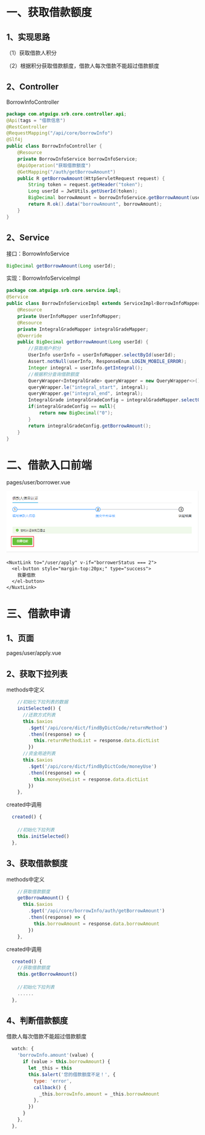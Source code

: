 # 一、获取借款额度

## 1、实现思路

（1）获取借款人积分 

（2）根据积分获取借款额度，借款人每次借款不能超过借款额度

## 2、Controller

BorrowInfoController

```java
package com.atguigu.srb.core.controller.api;
@Api(tags = "借款信息")
@RestController
@RequestMapping("/api/core/borrowInfo")
@Slf4j
public class BorrowInfoController {
    @Resource
    private BorrowInfoService borrowInfoService;
    @ApiOperation("获取借款额度")
    @GetMapping("/auth/getBorrowAmount")
    public R getBorrowAmount(HttpServletRequest request) {
        String token = request.getHeader("token");
        Long userId = JwtUtils.getUserId(token);
        BigDecimal borrowAmount = borrowInfoService.getBorrowAmount(userId);
        return R.ok().data("borrowAmount", borrowAmount);
    }
}
```

## 2、Service

接口：BorrowInfoService 

```java
BigDecimal getBorrowAmount(Long userId);
```

实现：BorrowInfoServiceImpl 

```java
package com.atguigu.srb.core.service.impl;
@Service
public class BorrowInfoServiceImpl extends ServiceImpl<BorrowInfoMapper, BorrowInfo> implements BorrowInfoService {
    @Resource
    private UserInfoMapper userInfoMapper;
    @Resource
    private IntegralGradeMapper integralGradeMapper;
    @Override
    public BigDecimal getBorrowAmount(Long userId) {
        //获取用户积分
        UserInfo userInfo = userInfoMapper.selectById(userId);
        Assert.notNull(userInfo, ResponseEnum.LOGIN_MOBILE_ERROR);
        Integer integral = userInfo.getIntegral();
        //根据积分查询借款额度
        QueryWrapper<IntegralGrade> queryWrapper = new QueryWrapper<>();
        queryWrapper.le("integral_start", integral);
        queryWrapper.ge("integral_end", integral);
        IntegralGrade integralGradeConfig = integralGradeMapper.selectOne(queryWrapper);
        if(integralGradeConfig == null){
            return new BigDecimal("0");
        }
        return integralGradeConfig.getBorrowAmount();
    }
}
```

# 二、借款入口前端

pages/user/borrower.vue

![img](https://raw.githubusercontent.com/Eneru7/img/main/img_folder/a695a176-1823-4a78-9376-3e465e1851d5.png)

 

```vue
<NuxtLink to="/user/apply" v-if="borrowerStatus === 2">
  <el-button style="margin-top:20px;" type="success">
    我要借款
  </el-button>
</NuxtLink>
```

# 三、借款申请

## 1、页面

pages/user/apply.vue

## 2、获取下拉列表

methods中定义

```js
    //初始化下拉列表的数据
    initSelected() {
      //还款方式列表
      this.$axios
        .$get('/api/core/dict/findByDictCode/returnMethod')
        .then((response) => {
          this.returnMethodList = response.data.dictList
        })
      //资金用途列表
      this.$axios
        .$get('/api/core/dict/findByDictCode/moneyUse')
        .then((response) => {
          this.moneyUseList = response.data.dictList
        })
    },
```

created中调用 

```js
  created() {
    
    //初始化下拉列表
    this.initSelected()
  },
```

## 3、获取借款额度

methods中定义 

```js
    //获取借款额度
    getBorrowAmount() {
      this.$axios
        .$get('/api/core/borrowInfo/auth/getBorrowAmount')
        .then((response) => {
          this.borrowAmount = response.data.borrowAmount
        })
    },
```

created中调用 

```js
  created() {
    //获取借款额度
    this.getBorrowAmount()
      
    //初始化下拉列表
    ......
  },
```

## 4、判断借款额度

借款人每次借款不能超过借款额度 

```js
  watch: {
    'borrowInfo.amount'(value) {
      if (value > this.borrowAmount) {
        let _this = this
        this.$alert('您的借款额度不足！', {
          type: 'error',
          callback() {
            _this.borrowInfo.amount = _this.borrowAmount
          },
        })
      }
    },
  },
```